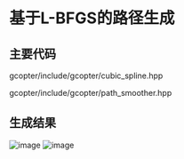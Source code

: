 # 基于L-BFGS的路径生成

## 主要代码

gcopter/include/gcopter/cubic_spline.hpp  

gcopter/include/gcopter/path_smoother.hpp

## 生成结果

![image]([https://github.com/Rao-Kai/Path-Planning/blob/main/A_Star%26JPS/images/%E4%BB%BF%E7%9C%9F%E7%BB%93%E6%9E%9C.png](https://github.com/Rao-Kai/Numerical-Optimization-in-Robotics/blob/main/Traj_gen%20by%20L-BFGS/images/1.png))
![image]([https://github.com/Rao-Kai/Path-Planning/blob/main/A_Star%26JPS/images/%E4%BB%BF%E7%9C%9F%E7%BB%93%E6%9E%9C.png](https://github.com/Rao-Kai/Numerical-Optimization-in-Robotics/blob/main/Traj_gen%20by%20L-BFGS/images/2.png))

